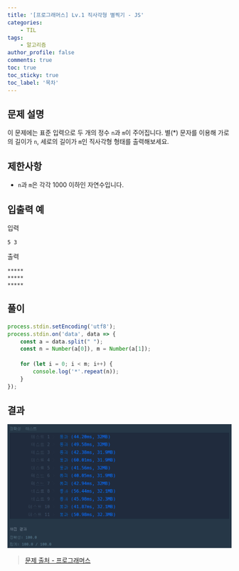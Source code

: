 ```yaml
---
title: '[프로그래머스] Lv.1 직사각형 별찍기 - JS'
categories:
    - TIL
tags:
    - 알고리즘
author_profile: false
comments: true
toc: true
toc_sticky: true
toc_label: '목차'
---
```


## 문제 설명
이 문제에는 표준 입력으로 두 개의 정수 `n`과 `m`이 주어집니다.
별(*) 문자를 이용해 가로의 길이가 `n`, 세로의 길이가 `m`인 직사각형 형태를 출력해보세요.

## 제한사항
* `n`과 `m`은 각각 1000 이하인 자연수입니다.


## 입출력 예
입력
```
5 3
```
출력
```
*****
*****
*****
```

## 풀이
```javascript
process.stdin.setEncoding('utf8');
process.stdin.on('data', data => {
    const a = data.split(" ");
    const n = Number(a[0]), m = Number(a[1]);
    
    for (let i = 0; i < m; i++) {
        console.log('*'.repeat(n));
    }
});
```

## 결과
![result](/assets/images/2023/08-24/algorithm-31-result.png)

>[문제 출처 - 프로그래머스](https://school.programmers.co.kr/learn/courses/30/lessons/12969)